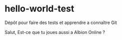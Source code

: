 # hello-world-test
Dépôt pour faire des tests et apprendre a connaître Git

Salut,
Est-ce que tu joues aussi a Albion Online ?
